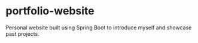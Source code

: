 # portfolio-website
Personal website built using Spring Boot to introduce myself and showcase past projects.
